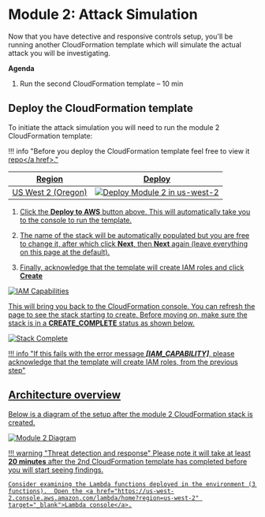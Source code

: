 # Module 2: Attack Simulation

Now that you have detective and responsive controls setup, you'll be running another CloudFormation template which will simulate the actual attack you will be investigating.

**Agenda**

1. Run the second CloudFormation template – 10 min

## Deploy the CloudFormation template

To initiate the attack simulation you will need to run the module 2 CloudFormation template:

!!! info "Before you deploy the CloudFormation template feel free to view it <a href="https://github.com/awsrossw/aws-scaling-threat-detection-workshop/blob/EventEngine/templates/02-attack-simulation-nom.yml" target="_blank">repo</a href>."

Region| Deploy
------|-----
US West 2 (Oregon) | <a href="https://console.aws.amazon.com/cloudformation/home?region=us-west-2#/stacks/new?stackName=ThreatDetectionWksp-Attacks&templateURL=https://s3-us-west-2.amazonaws.com/sa-security-specialist-workshops-us-west-2/threat-detect-workshop/staging/02-attack-simulation-nom.yml" target="_blank">![Deploy Module 2 in us-west-2](./images/deploy-to-aws.png)</a>

1. Click the **Deploy to AWS** button above.  This will automatically take you to the console to run the template.

2. The name of the stack will be automatically populated but you are free to change it, after which click **Next**, then **Next** again (leave everything on this page at the default).  

3. Finally, acknowledge that the template will create IAM roles and click **Create**

![IAM Capabilities](./images/iam-capabilities.png)

This will bring you back to the CloudFormation console. You can refresh the page to see the stack starting to create. Before moving on, make sure the stack is in a **CREATE_COMPLETE** status as shown below.

![Stack Complete](./images/02-stack-complete.png)

!!! info "If this fails with the error message ***\[IAM_CAPABILITY\]***, please acknowledge that the template will create IAM roles, from the previous step"

## Architecture overview

Below is a diagram of the setup after the module 2 CloudFormation stack is created.

![Module 2 Diagram](./images/02-diagram-module2-3v2.png)

!!! warning "Threat detection and response"
    Please note it will take at least **20 minutes** after the 2nd CloudFormation template has completed before you will start seeing findings.

    Consider examining the Lambda functions deployed in the environment (3 functions).  Open the <a href="https://us-west-2.console.aws.amazon.com/lambda/home?region=us-west-2" target="_blank">Lambda console</a>.
